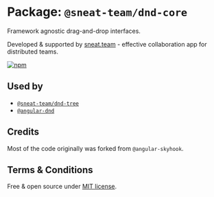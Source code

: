 # Package: `@sneat-team/dnd-core`

Framework agnostic drag-and-drop interfaces.

Developed & supported by [sneat.team](https://sneat.team) - effective collaboration app for distributed teams.

[![npm](https://img.shields.io/npm/v/@sneat/dnd-core.svg)](https://www.npmjs.com/package/@sneat/dnd-core)

## Used by

- [`@sneat-team/dnd-tree`](https://github.com/sneat-team/sneat-dnd/tree/master/projects/dnd-tree)
- [`@angular-dnd`](https://github.com/sneat-team/angular-dnd)

## Credits

Most of the code originally was forked from `@angular-skyhook`.

## Terms & Conditions
Free & open source under [MIT license](https://github.com/sneat-team/sneat-dnd/blob/master/LICENSE).
